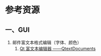 # 参考资源

## 一、GUI

1. 邮件富文本格式编辑（字体、颜色）
   1. [Qt 富文本编辑器 ——QtextDocuments](https://www.cnblogs.com/techiel/p/8058430.html)
